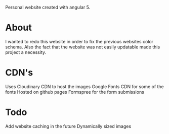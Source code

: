 Personal website created with angular 5.

# About
I wanted to redo this website in order to fix the previous websites color schema. Also the fact that the website was not
easily updatable made this project a necessity.

# CDN's
Uses Cloudinary CDN to host the images
Google Fonts CDN for some of the fonts
Hosted on github pages
Formspree for the form submissions

# Todo
Add website caching in the future
Dynamically sized images